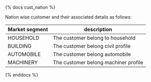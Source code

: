{% docs cust_nation %}

Nation wise customer and their associated details as follows:

| Market segment | description                                  |
|----------------|----------------------------------------------|
| HOUSEHOLD       | The customer belong to household            |
| BUILDING        | The customer belong  civil profile          |
| AUTOMOBILE      | The customer belong   automobile            |
| MACHINERY       | The customer belong machiner profile        |


{% enddocs %}